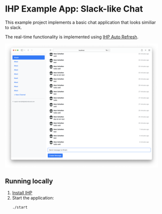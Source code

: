 # IHP Example App: Slack-like Chat


This example project implements a basic chat application that looks similiar to slack.

The real-time functionality is implemented using [IHP Auto Refresh](https://ihp.digitallyinduced.com/Guide/auto-refresh.html).

<p align="center">
    <img src="static/screenshot.png" />
</p>


## Running locally

1. [Install IHP](https://ihp.digitallyinduced.com/Guide/installation.html)
2. Start the application:
    ```bash
    ./start
    ```